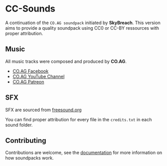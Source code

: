 # CC-Sounds
A continuation of the `CO.AG soundpack` initiated by **SkyBreach**.
This version aims to provide a quality soundpack using CC0 or CC-BY ressources with proper attribution.

## Music
All music tracks were composed and produced by **CO.AG**.

- [CO.AG Facebook](https://www.facebook.com/COAG-Music-146339785905623/)
- [CO.AG YouTube Channel](https://www.youtube.com/channel/UCcavSftXHgxLBWwLDm_bNvA)
- [CO.AG Patreon](https://www.patreon.com/user?u=3550597)

## SFX
SFX are sourced from [freesound.org](https://freesound.org/)

You can find proper attribution for every file in the `credits.txt` in each sound folder.

## Contributing
Contributions are welcome, see the [documentation](https://github.com/CleverRaven/Cataclysm-DDA/blob/master/doc/SOUNDPACKS.md)
for more information on how soundpacks work.
